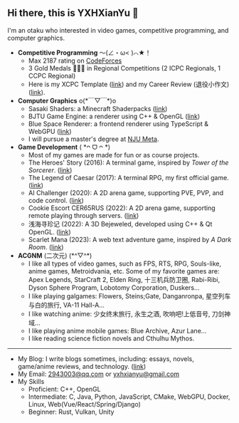 ## Hi there, this is YXHXianYu 👋

I'm an otaku who interested in video games, competitive programming, and computer graphics.

* **Competitive Programming** ～(∠・ω< )⌒★！
  * Max 2187 rating on [CodeForces](https://codeforces.com/profile/YXH_XianYu)
  * 3 Gold Medals 🥇🥇🥇 in Regional Competitions (2 ICPC Regionals, 1 CCPC Regional)
  * Here is my XCPC Template ([link](https://github.com/YXHXianYu/YXHXianYu-XCPC-Template)) and my Career Review (退役小作文) ([link](https://yxhxianyu.fun/2024/06/06/%E8%87%B4%E6%88%91%E7%9A%84%E5%85%AB%E5%B9%B4%E7%AE%97%E6%B3%95%E7%AB%9E%E8%B5%9B%E7%94%9F%E6%B6%AF/)).
* **Computer Graphics**   o(\*￣▽￣\*)o
  * Sasaki Shaders: a Minecraft Shaderpacks ([link](https://github.com/YXHXianYu/Sasaki-Shaders))
  * BJTU Game Engine: a renderer using C++ & OpenGL ([link](https://github.com/YXHXianYu/BJTU-Game-Engine))
  * Blue Space Renderer: a frontend renderer using TypeScript & WebGPU ([link](https://github.com/lovekdl/2023-BJTU-Summer-Project))
  * I will pursue a master's degree at [NJU Meta](http://www.njumeta.com/).
* **Game Development** ( *ᴖ ᗜ ᴖ *)
  * Most of my games are made for fun or as course projects.
  * The Heroes' Story (2016): A terminal game, inspired by *Tower of the Sorcerer*. ([link](https://github.com/YXHXianYu/My-Ancient-Games/tree/main/The%20Heroes'%20Story))
  * The Legend of Caesar (2017): A terminal RPG, my first official game. ([link](https://github.com/YXHXianYu/My-Ancient-Games/tree/main/The%20Legend%20of%20Caesar%20%E5%87%AF%E6%92%92%E4%BC%A0%E8%AF%B4))
  * AI Challenger (2020): A 2D arena game, supporting PVE, PVP, and code control. ([link](https://github.com/YXHXianYu/AIChallenger))
  * Cookie Escort CER65RUS (2022): A 2D arena game, supporting remote playing through servers. ([link](https://github.com/YXHXianYu/Cookie-Escort-CER-65-RUS))
  * 浅海寻珍记 (2022): A 3D Bejeweled, developed using C++ & Qt OpenGL. ([link](https://github.com/YXHXianYu/2022-BJTU-DataStructure-FinalProject))
  * Scarlet Mana (2023): A web text adventure game, inspired by *A Dark Room*. ([link](https://github.com/FooLiqi/2023-BJTU-Web-Project))
* **ACGNM** (二次元) (\*^▽^\*)
  * I like all types of video games, such as FPS, RTS, RPG, Souls-like, anime games, Metroidvania, etc. Some of my favorite games are: Apex Legends, StarCraft 2, Elden Ring, 十三机兵防卫圈, Rabi-Ribi, Dyson Sphere Program, Lobotomy Corporation, Duskers...
  * I like playing galgames: Flowers, Steins;Gate, Danganronpa, 星空列车与白的旅行, VA-11 Hall-A...
  * I like watching anime: 少女终末旅行, 永生之酒, 吹响吧!上低音号, 刀剑神域...
  * I like playing anime mobile games: Blue Archive, Azur Lane...
  * I like reading science fiction novels and Cthulhu Mythos.

***

* My Blog: I write blogs sometimes, including: essays, novels, game/anime reviews, and technology. ([link](https://yxhxianyu.fun/))
* My Email: 2943003@qq.com or yxhxianyu@gmail.com
* My Skills
  * Proficient: C++, OpenGL
  * Intermediate: C, Java, Python, JavaScript, CMake, WebGPU, Docker, Linux, Web(Vue/React/Spring/Django)
  * Beginner: Rust, Vulkan, Unity
